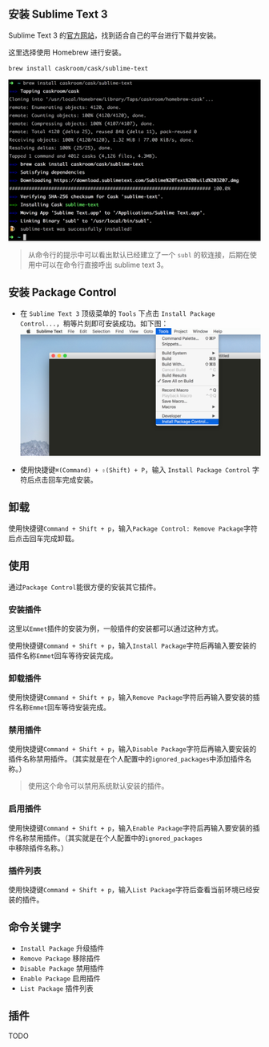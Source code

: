 ## 安装 Sublime Text 3

Sublime Text 3 的[官方网站](https://www.sublimetext.com/)，找到适合自己的平台进行下载并安装。

这里选择使用 Homebrew 进行安装。

```bash
brew install caskroom/cask/sublime-text
```

![](./../assets/install/sublime-text-3-using-homebrew-installation.png)

> 从命令行的提示中可以看出默认已经建立了一个 `subl` 的软连接，后期在使用中可以在命令行直接呼出 sublime text 3。

## 安装 Package Control

- 在 `Sublime Text 3` 顶级菜单的 `Tools` 下点击 `Install Package Control...`，稍等片刻即可安装成功。如下图：
  ![](./../assets/install/sublime-text-3-install-package-control.png)

- 使用快捷键`⌘(Command) + ⇧(Shift) + P`，输入 `Install Package Control` 字符后点击回车完成安装。

## 卸载

使用快捷键`Command + Shift + p`，输入`Package Control: Remove Package`字符后点击回车完成卸载。

## 使用

通过`Package Control`能很方便的安装其它插件。

### 安装插件

这里以`Emmet`插件的安装为例，一般插件的安装都可以通过这种方式。

使用快捷键`Command + Shift + p`，输入`Install Package`字符后再输入要安装的插件名称`Emmet`回车等待安装完成。

### 卸载插件

使用快捷键`Command + Shift + p`，输入`Remove Package`字符后再输入要安装的插件名称`Emmet`回车等待安装完成。

### 禁用插件

使用快捷键`Command + Shift + p`，输入`Disable Package`字符后再输入要安装的插件名称禁用插件。（其实就是在个人配置中的`ignored_packages`中添加插件名称。）

> 使用这个命令可以禁用系统默认安装的插件。

### 启用插件

使用快捷键`Command + Shift + p`，输入`Enable Package`字符后再输入要安装的插件名称禁用插件。（其实就是在个人配置中的`ignored_packages`中移除插件名称。）

### 插件列表

使用快捷键`Command + Shift + p`，输入`List Package`字符后查看当前环境已经安装的插件。

## 命令关键字

- `Install Package` 升级插件
- `Remove Package` 移除插件
- `Disable Package` 禁用插件
- `Enable Package` 启用插件
- `List Package` 插件列表

## 插件

TODO
